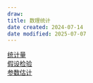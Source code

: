 ```yaml
---
draw:
title: 数理统计
date created: 2024-07-14
date modified: 2025-07-07
---
```


[统计量](2%20第二大脑/1%20宇宙概念树/形式科学、数学科学/数学/统计学/统计量.md)  
[假设检验](2%20第二大脑/1%20宇宙概念树/形式科学、数学科学/数学/概率论/假设检验.md)  
[参数估计](2%20第二大脑/1%20宇宙概念树/形式科学、数学科学/数学/统计学/参数估计.md)
